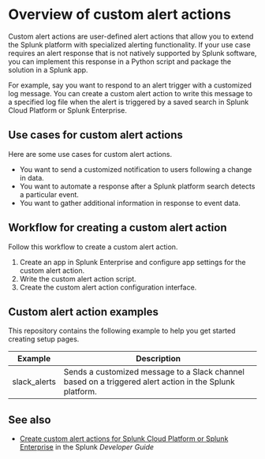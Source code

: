 # Overview of custom alert actions

Custom alert actions are user-defined alert actions that allow you to extend the Splunk platform with specialized alerting functionality. If your use case requires an alert response that is not natively supported by Splunk software, you can implement this response in a Python script and package the solution in a Splunk app.

For example, say you want to respond to an alert trigger with a customized log message. You can create a custom alert action to write this message to a specified log file when the alert is triggered by a saved search in Splunk Cloud Platform or Splunk Enterprise.

## Use cases for custom alert actions

Here are some use cases for custom alert actions.

- You want to send a customized notification to users following a change in data.
- You want to automate a response after a Splunk platform search detects a particular event.
- You want to gather additional information in response to event data.

## Workflow for creating a custom alert action

Follow this workflow to create a custom alert action.

1. Create an app in Splunk Enterprise and configure app settings for the custom alert action. 
2. Write the custom alert action script. 
3. Create the custom alert action configuration interface.

## Custom alert action examples

This repository contains the following example to help you get started creating setup pages.

| Example      | Description                                                                                             |
|--------------|---------------------------------------------------------------------------------------------------------|
| slack_alerts | Sends a customized message to a Slack channel based on a triggered alert action in the Splunk platform. |

## See also

- [Create custom alert actions for Splunk Cloud Platform or Splunk Enterprise](https://dev.splunk.com/enterprise/docs/devtools/customalertactions) in the Splunk *Developer Guide*